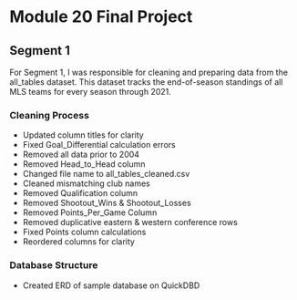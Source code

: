 # Module 20 Final Project

## Segment 1

For Segment 1, I was responsible for cleaning and preparing data from the all_tables dataset. This dataset tracks the end-of-season standings of all MLS teams for every season through 2021. 

### Cleaning Process

- Updated column titles for clarity
- Fixed Goal_Differential calculation errors
- Removed all data prior to 2004
- Removed Head_to_Head column
- Changed file name to all_tables_cleaned.csv
- Cleaned mismatching club names
- Removed Qualification column
- Removed Shootout_Wins & Shootout_Losses
- Removed Points_Per_Game Column
- Removed duplicative eastern & western conference rows
- Fixed Points column calculations
- Reordered columns for clarity

### Database Structure
- Created ERD of sample database on QuickDBD